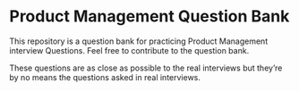 # Product Management Question Bank
This repository is a question bank for practicing Product Management interview Questions. Feel free to contribute to the question bank.

These questions are as close as possible to the real interviews but they’re by no means the questions asked in real interviews.
